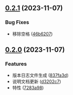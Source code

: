 

## [0.2.1](https://github.com/omamzhang/version-log/compare/v0.2.0...v0.2.1) (2023-11-07)


### Bug Fixes

* 移除空格 ([46b6207](https://github.com/omamzhang/version-log/commit/46b62074d53256b151bbd22bcc0506f29dc011ae))

## [0.2.0](https://github.com/omamzhang/version-log/compare/v0.1.0...v0.2.0) (2023-11-07)


### Features

* 版本日志文件生成 ([837fa3d](https://github.com/omamzhang/version-log/commit/837fa3d3e5a653586ae36a41a033199cb8b25e11))
* 说明文档更新 ([d3202c7](https://github.com/omamzhang/version-log/commit/d3202c70338102e10a29aa1802ff0ca39ed9be54))
* 特性 ([7283a98](https://github.com/omamzhang/version-log/commit/7283a98893f31df564bacdb2bc0cbf85fd45b3c2))